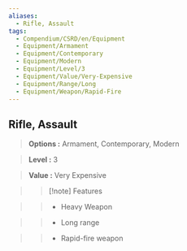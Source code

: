 ```yaml
---
aliases:
  - Rifle, Assault
tags:
  - Compendium/CSRD/en/Equipment
  - Equipment/Armament
  - Equipment/Contemporary
  - Equipment/Modern
  - Equipment/Level/3
  - Equipment/Value/Very-Expensive
  - Equipment/Range/Long
  - Equipment/Weapon/Rapid-Fire
---
```

  
    
## Rifle, Assault    
    
>    
> **Options :** Armament, Contemporary, Modern    
> **Level :** 3    
> **Value :** Very Expensive    
>>[!note] Features    
>> - Heavy Weapon    
>> - Long range    
>> - Rapid-fire weapon